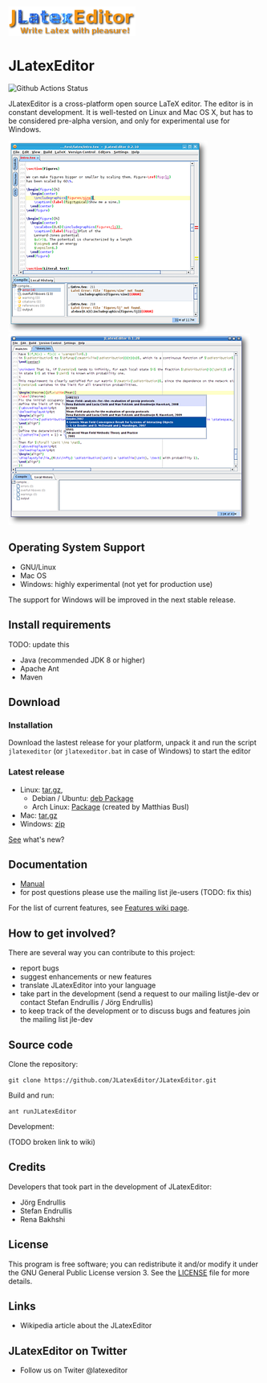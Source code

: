 
![Logo](/assets/img/logo.png)

# JLatexEditor

![Github Actions Status](https://github.com/JLatexEditor/Build/badge.svg)

JLatexEditor is a cross-platform open source LaTeX editor. The editor is in constant development. It is well-tested on Linux and Mac OS X, but has to be considered pre-alpha version, and only for experimental use for Windows.

![JLatex editor showing LaTeX compiler error in the editor](/assets/screenshot/screenshot_0.2.10_showing_latex_error_mini.png) ![JLatex editor showing a list of bibtex entries in the completion for `\cite{}`](/assets/screenshot/screenshot_0.1.28_cite_completion_minor_restricted_mini.png)


## Operating System Support

* GNU/Linux
* Mac OS
* Windows: highly experimental (not yet for production use)

The support for Windows will be improved in the next stable release.

## Install requirements
TODO: update this

* Java (recommended JDK 8 or higher)
* Apache Ant
* Maven 

## Download

### Installation 
Download the lastest release for your platform, unpack it and run the script `jlatexeditor` (or `jlatexeditor.bat` in case of Windows) to start the editor

### Latest release
+ Linux: [​tar.gz](http://endrullis.de/JLatexEditor/releases/JLatexEditor-latest.tar.gz),
    - Debian / Ubuntu: [deb Package](http://endrullis.de/JLatexEditor/releases/jlatexeditor-latest.deb)
    - Arch Linux: [Package](https://web.archive.org/web/20150806063924/https://aur.archlinux.org/packages.php?ID=44123) (created by Matthias Busl) 
+ Mac: [tar.gz](http://endrullis.de/JLatexEditor/releases/JLatexEditor-latest.tar.gz)
+ Windows: [zip](http://endrullis.de/JLatexEditor/releases/JLatexEditor-latest.zip)

[See](CHANGELOG) what's new? 

 

## Documentation

*  [Manual](https://github.com/JLatexEditor/JLatexEditor/wiki)
* for post questions please use the mailing list ​jle-users (TODO: fix this)

For the list of current features, see [Features wiki page](Features).



## How to get involved?

There are several way you can contribute to this project:

* report bugs
* suggest enhancements or new features
* translate JLatexEditor into your language
* take part in the development (send a request to our mailing list ​jle-dev or contact ​Stefan Endrullis / ​Jörg Endrullis)
* to keep track of the development or to discuss bugs and features join the mailing list ​jle-dev 

## Source code

Clone the repository:

`git clone https://github.com/JLatexEditor/JLatexEditor.git`

Build and run:

`ant runJLatexEditor`

Development:

(TODO broken link to wiki)

## Credits

Developers that took part in the development of JLatexEditor:

* ​Jörg Endrullis
* ​Stefan Endrullis
* ​Rena Bakhshi 

## License

This program is free software; you can redistribute it and/or modify it under the ​GNU General Public License version 3. See the [LICENSE](LICENSE) file for more details.

## Links

* ​Wikipedia article about the JLatexEditor 

## JLatexEditor on Twitter

* Follow us on ​Twiter @latexeditor 
